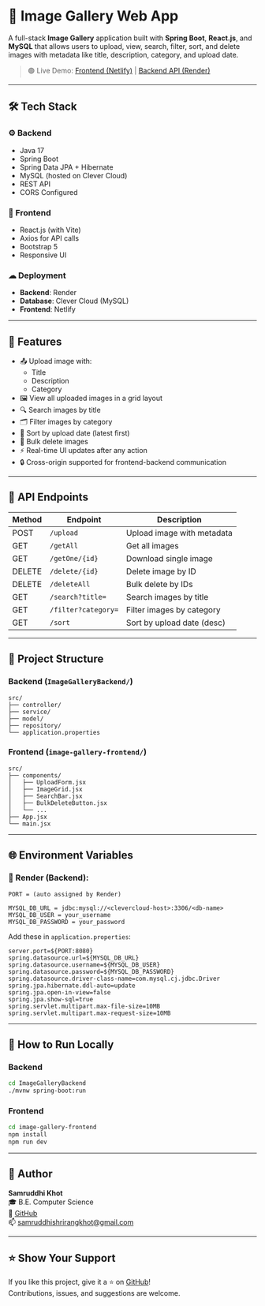 # 📸 Image Gallery Web App

A full-stack **Image Gallery** application built with **Spring Boot**, **React.js**, and **MySQL** that allows users to upload, view, search, filter, sort, and delete images with metadata like title, description, category, and upload date.

> 🟢 Live Demo: [Frontend (Netlify)](https://willowy-biscotti-f1deef.netlify.app) | [Backend API (Render)](https://image-gallery-zbk5.onrender.com/getAll)

---

## 🛠 Tech Stack

### ⚙ Backend
- Java 17
- Spring Boot
- Spring Data JPA + Hibernate
- MySQL (hosted on Clever Cloud)
- REST API
- CORS Configured

### 🎨 Frontend
- React.js (with Vite)
- Axios for API calls
- Bootstrap 5
- Responsive UI

### ☁ Deployment
- **Backend**: Render
- **Database**: Clever Cloud (MySQL)
- **Frontend**: Netlify

---

## 🚀 Features

- 📤 Upload image with:
  - Title
  - Description
  - Category
- 🖼 View all uploaded images in a grid layout
- 🔍 Search images by title
- 🗂 Filter images by category
- 📅 Sort by upload date (latest first)
- 🧹 Bulk delete images
- ⚡ Real-time UI updates after any action
- 🔒 Cross-origin supported for frontend-backend communication

---

## 🧾 API Endpoints

| Method | Endpoint                | Description                      |
|--------|-------------------------|----------------------------------|
| POST   | `/upload`               | Upload image with metadata       |
| GET    | `/getAll`               | Get all images                   |
| GET    | `/getOne/{id}`          | Download single image            |
| DELETE | `/delete/{id}`          | Delete image by ID               |
| DELETE | `/deleteAll`            | Bulk delete by IDs               |
| GET    | `/search?title=`        | Search images by title           |
| GET    | `/filter?category=`     | Filter images by category        |
| GET    | `/sort`                 | Sort by upload date (desc)       |

---

## 📁 Project Structure

### Backend (`ImageGalleryBackend/`)
```
src/
├── controller/
├── service/
├── model/
├── repository/
└── application.properties
```

### Frontend (`image-gallery-frontend/`)
```
src/
├── components/
│   ├── UploadForm.jsx
│   ├── ImageGrid.jsx
│   ├── SearchBar.jsx
│   ├── BulkDeleteButton.jsx
│   └── ...
├── App.jsx
└── main.jsx
```

---

## 🌐 Environment Variables

### 🔧 Render (Backend):
```
PORT = (auto assigned by Render)

MYSQL_DB_URL = jdbc:mysql://<clevercloud-host>:3306/<db-name>
MYSQL_DB_USER = your_username
MYSQL_DB_PASSWORD = your_password
```

Add these in `application.properties`:
```properties
server.port=${PORT:8080}
spring.datasource.url=${MYSQL_DB_URL}
spring.datasource.username=${MYSQL_DB_USER}
spring.datasource.password=${MYSQL_DB_PASSWORD}
spring.datasource.driver-class-name=com.mysql.cj.jdbc.Driver
spring.jpa.hibernate.ddl-auto=update
spring.jpa.open-in-view=false
spring.jpa.show-sql=true
spring.servlet.multipart.max-file-size=10MB
spring.servlet.multipart.max-request-size=10MB
```

---

## 🧪 How to Run Locally

### Backend
```bash
cd ImageGalleryBackend
./mvnw spring-boot:run
```

### Frontend
```bash
cd image-gallery-frontend
npm install
npm run dev
```

---

## 📌 Author

**Samruddhi Khot**  
🎓 B.E. Computer Science  
🔗 [GitHub](https://github.com/Samruddhikhot)  
📫 samruddhishrirangkhot@gmail.com

---

## ⭐️ Show Your Support

If you like this project, give it a ⭐️ on [GitHub](https://github.com/Samruddhikhot/Image_gallery)!  
Contributions, issues, and suggestions are welcome.
